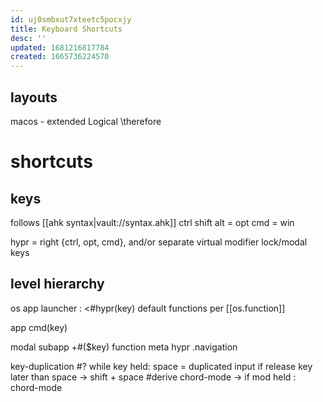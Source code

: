 ```yaml
---
id: uj0smbxut7xteetc5pocxjy
title: Keyboard Shortcuts
desc: ''
updated: 1681216817784
created: 1665736224570
---
```

## layouts

macos - extended Logical
\\therefore

# shortcuts

## keys

  follows [[ahk syntax|vault://syntax.ahk]]
ctrl
shift
alt = opt
cmd = win

hypr = right {ctrl, opt, cmd}, and/or separate virtual modifier
lock/modal keys

## level hierarchy

os
  app launcher : &lt;#hypr(key)
    default functions per [[os.function]]

app
  cmd(key)

modal
  subapp
    \+#($key)
  function
  meta
    hypr
      .navigation

key-duplication
  \#? while key held: space = duplicated input if release key later than space
  \-> shift + space
  #derive chord-mode
    \-> if mod held : chord-mode


